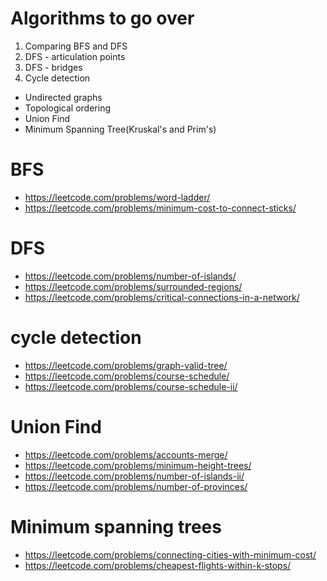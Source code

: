 # Algorithms to go over
1. Comparing BFS and DFS
2. DFS - articulation points
3. DFS - bridges
4. Cycle detection
* Undirected graphs
* Topological ordering
* Union Find
* Minimum Spanning Tree(Kruskal's and Prim's)

# BFS
* https://leetcode.com/problems/word-ladder/
* https://leetcode.com/problems/minimum-cost-to-connect-sticks/

# DFS
* https://leetcode.com/problems/number-of-islands/
* https://leetcode.com/problems/surrounded-regions/
* https://leetcode.com/problems/critical-connections-in-a-network/

# cycle detection
* https://leetcode.com/problems/graph-valid-tree/
* https://leetcode.com/problems/course-schedule/
* https://leetcode.com/problems/course-schedule-ii/

# Union Find
* https://leetcode.com/problems/accounts-merge/
* https://leetcode.com/problems/minimum-height-trees/
* https://leetcode.com/problems/number-of-islands-ii/
* https://leetcode.com/problems/number-of-provinces/

# Minimum spanning trees
* https://leetcode.com/problems/connecting-cities-with-minimum-cost/
* https://leetcode.com/problems/cheapest-flights-within-k-stops/
